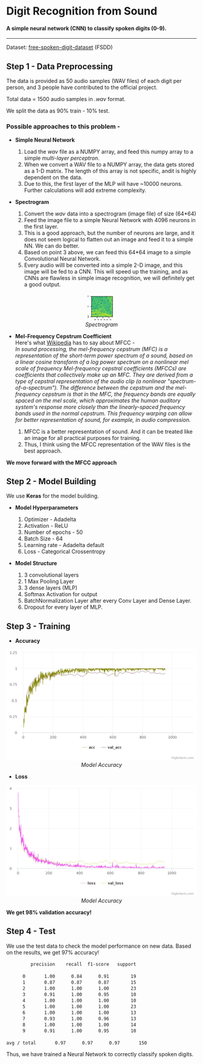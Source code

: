 # Digit Recognition from Sound
#### A simple neural network (CNN) to classify spoken digits (0-9).
---

Dataset: <a href='https://github.com/Jakobovski/free-spoken-digit-dataset'>free-spoken-digit-dataset</a> (FSDD)

## Step 1 - Data Preprocessing

The data is provided as 50 audio samples (WAV files) of each digit per person, and 3 people have contributed to the official project.

Total data = 1500 audio samples in *.wav* format.

We split the data as 90% train - 10% test.

### Possible approaches to this problem -
* **Simple Neural Network**<br/>

	1. Load the *wav* file as a NUMPY array, and feed this numpy array to a simple _multi-layer perceptron_.
	2. When we convert a WAV file to a NUMPY array, the data gets stored as a 1-D matrix. The length of this array is not specific, andit is highly dependent on the data.
	3. Due to this, the first layer of the MLP will have ~10000 neurons. Further calculations will add extreme complexity.

* **Spectrogram**<br/>
	
	1. Convert the *wav* data into a spectrogram (image file) of size (64*64)
	2. Feed the image file to a simple Neural Network with 4096 neurons in the first layer.
	3. This is a good approach, but the number of neurons are large, and it does not seem logical to flatten out an image and feed it to a simple NN. We can do better.
	4. Based on point 3 above, we can feed this 64*64 image to a simple Convolutional Neural Network.
	5. Every audio willl be converted into a simple 2-D image, and this image will be fed to a CNN. This will speed up the training, and as CNNs are flawless in simple image recognition, we will definitely get a good output.
	
<p align="center">
	<img src='/images/spectrogram.png' alt='Sample Spectrogram'> 
	<br/>
	<i>Spectrogram</i>
</p>

* **Mel-Frequency Cepstrum Coefficient**<br/>
	Here's what <a href='https://en.wikipedia.org/wiki/Mel-frequency_cepstrum'>Wikipedia</a> has to say about MFCC -<br/>
	*In sound processing, the mel-frequency cepstrum (MFC) is a representation of the short-term power spectrum of a sound, based on a linear cosine transform of a log power spectrum on a nonlinear mel scale of frequency
	Mel-frequency cepstral coefficients (MFCCs) are coefficients that collectively make up an MFC. They are derived from a type of cepstral representation of the audio clip (a nonlinear "spectrum-of-a-spectrum"). The difference between the cepstrum and the mel-frequency cepstrum is that in the MFC, the frequency bands are equally spaced on the mel scale, which approximates the human auditory system's response more closely than the linearly-spaced frequency bands used in the normal cepstrum. This frequency warping can allow for better representation of sound, for example, in audio compression.*
	
	1. MFCC is a better representation of sound. And it can be treated like an image for all practical purposes for training.
	2. Thus, I think using the MFCC representation of the WAV files is the best approach.
	
**We move forward with the MFCC approach**

## Step 2 - Model Building

We use **Keras** for the model building. 

* **Model Hyperparameters**<br/>
	1. Optimizer - Adadelta<br/>
	2. Activation - ReLU<br/>
	3. Number of epochs - 50<br/>
	4. Batch Size - 64<br/>
	5. Learning rate - Adadelta default<br/>
	6. Loss - Categorical Crossentropy
	
* **Model Structure**<br/>
	1. 3 convolutional layers
	2. 1 Max Pooling Layer
	3. 3 dense layers (MLP)
	4. Softmax Activation for output
	5. BatchNormalization Layer after every Conv Layer and Dense Layer.
	6. Dropout for every layer of MLP.

## Step 3 - Training

* **Accuracy**<br/>
<p align="center">
	<img src='images/model-accuracy.jpeg' alt='Accuracy'> 
	<br/>
	<i>Model Accuracy</i>
</p>

* **Loss**<br/>
<p align="center">
	<img src='images/model-loss.jpeg' alt='Loss'> 
	<br/>
	<i>Model Accuracy</i>
</p>

**We get 98% validation accuracy!**

## Step 4 - Test

We use the test data to check the model performance on new data. Based on the results, we get 97% accuracy!

             precision    recall  f1-score   support

          0       1.00      0.84      0.91        19
          1       0.87      0.87      0.87        15
          2       1.00      1.00      1.00        23
          3       0.91      1.00      0.95        10
          4       1.00      1.00      1.00        10
          5       1.00      1.00      1.00        23
          6       1.00      1.00      1.00        13
          7       0.93      1.00      0.96        13
          8       1.00      1.00      1.00        14
          9       0.91      1.00      0.95        10

	avg / total       0.97      0.97      0.97       150
	

Thus, we have trained a Neural Network to correctly classify spoken digits.
